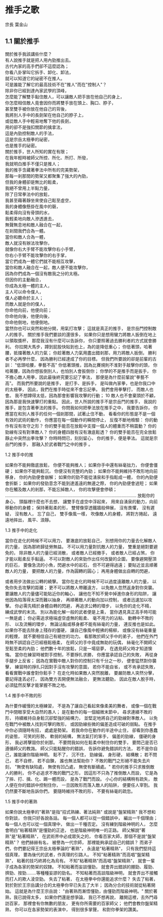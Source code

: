 # 推手之歌

宗長
葉金山

## 1.1 關於推手

關於推手我該講些什麼？<br/>
有人說推手就是把人用內勁推出去。<br/>
古代內家的高手們卻不這麼認為；<br/>
你看八卦掌叫它拆手、卸化、卸法，<br/>
就可以知道它的祕密不在推人。<br/>
可是誰能了解它的最高技術不在"推人"而在"控制人"？<br/>
除非你已經到達內家武學的頂峰，<br/>
怎麼能了解雙手黏住敵人，可以讓敵人把手放在他自己的身上，<br/>
你怎麼相信敵人竟會因你而將雙手放在頭上、胸口、脖子，<br/>
甚至雙手被你放在他自己的背後，<br/>
我將別人手中的長劍架在他自己的脖子上，<br/>
或從敵人手中輕易地奪下他的長劍，<br/>
用的卻不是強扣關節的擒拿法，<br/>
這是內勁控制敵人的手法，<br/>
這是宗岳太極拳的祕密，<br/>
也是推手的祕密。<br/>
關於推手，世人所知的實在有限；<br/>
在我年輕時被師父所控、所化、所打、所發，<br/>
我就明白推手不僅只是推人；<br/>
我的推手含藏著拳法中所有的完美勢架，<br/>
那每一剎那間的勢架又都聚集了強大的內勁，<br/>
但我的身體卻是無比的鬆柔，<br/>
我絕不曾用上半點力量，<br/>
除了日常拳法中的放鬆，<br/>
我甚至藉著靜坐來使自己鬆至虛空，<br/>
我的身體像懸掛在風中的磬，<br/>
鬆柔得向沒有骨頭的水，<br/>
我輕柔地向敵人滲透進去，<br/>
無聲無息地和敵人融合在一起，<br/>
在剎間我們合為一體。<br/>
當你和敵人合為一體，<br/>
敵人就沒有辦法攻擊你，<br/>
就像你右大手臂不能攻擊你右小手臂，<br/>
你右小手臂不能攻擊你的右手掌，<br/>
當它們成為一體它們就不能相互攻擊，<br/>
當你和敵人融合在一起，敵人便不能攻擊你，<br/>
因為你們成為一個沒有敵我之分的太極。<br/>
但因你的主動融合，<br/>
你成為太極一體的主人，<br/>
主人可以命令僕人，<br/>
僕人必聽命於主人；<br/>
而敵人就是你的僕人，<br/>
你命他向前，他便向前；<br/>
你命他向後，他便向後，<br/>
你命他倒地，他便倒地。<br/>
當然你也可以突然和他分開，用氣打攻擊；
這就是真正的推手，
是宗岳門控制敵人的推手。
關於推手我們要談的還很多，
如果你只是想用蠻力將敵人扳倒在地上以領取獎杯，
那麼我沒有什麼可以告訴你，
你只要照著過去勝利者的方式就會勝利。
你拉開大馬步，蹲到屁股快貼到也上，為的是降低重心；
你低著頭，哈著腰，抵擋著敵人的力氣；
你趁著敵人力氣用盡出錯剎那，用力將敵人扳倒，
勝利者不必再學什麼，
因為勝利已經達成了你的目標。
但我們所要說的卻是前輩的古訓：
"低頭哈腰，拳藝不高"
你低著頭推，因為比賽規則不淮對手敲擊你的頭，
你哈著腰，因為你想扳倒別人，也怕別人會扳倒你；
你學的不是推手而是扳手，
你不擔心敵人用拳，因此最後終究要忘記了拳法，
那便是為什麼前輩說"拳藝不高"。
而我們所要說的是推手，
是打手、是拆手，
是叫做內家拳，也是你我口中的太極拳，
因此，我們在推手時從來不會忘記拳。
我們會用拳擊打，
而敵人也會。
我不想蹲得太低，因為那會影響我攻擊的行動；
10
敵人也不會棄頭於不顧，
因為那是我快速擊打的重點。
因此，世人所說的推手不是宗岳門的推手，
我說的推手，是包含著拳法的推手。
你問我如何把拳法放在推手之中，
我要告訴你，
你應當在和別人推手的任何一個剎那間，試著止住不動，
看看你的形態是不是一個有效的武術的動作，
你應當在每一個動作的瞬間停止，
反復不斷地檢驗：
你的動作有沒有攻守之形？
你的雙手能否在放鬆中支撐一個人的體重而不稍震動？
你的勁線有沒有對準敵人？
你的身體四肢有沒有澈底鬆透？
你的雙手能否在完全放鬆靜止中突然出拳攻擊？
你時時問已，刻刻留心，
你的推手，便是拳法。
這就是宗岳門的推手，
那融入於武者戰鬥之中的推手 。


1.2 推手中的推


如果你不能夠徹底放鬆，
你便不能夠推人；
如果你手中還有絲毫拙力，
你便會僵硬；
如果你不能夠鬆沉，
你便沒有完整的內勁；
如果你不能夠維持不敗形地向前移身，
你的內勁便會崩解；
如果你的勁不能從湧泉和手指鬆成一體，
你的內勁便會折斷；
如果你的發勁意念不能到達遙遠的無邊之際，
你的內勁便會過短；
如果你在觸及敵人的剎那，不能忘掉敵人，
你的攻擊便會停頓；
………………………………………………………............................................
放鬆你的身心，
頭腦裡什麼也不去想，
讓雙手在虛空中浮起來，
用來自湧泉的動力，向前移動你的身體；
保持著鬆柔的形，
雙臂像穿透鐵牆般伸展，
沒有畏懼，
沒有遲疑，
沒有敵人，
忘了自己，
雙手像風一樣，
吹像敵人的身體，
將對方捲起，
遠遠地摔出，
風平、浪靜。



1.3 推手中的走化

當你在走化的時候不可以用力，
要澈底的放鬆自己，
別想用你的力量去化解敵人的力量，
因為那終歸徒勞無益。
不可以用力量對抗敵人的力量，
雙重是絕對要避免的，
除非敵人的力量已經消散，
或者敵人已經撤手，
或者敵人已經占煞，
你才能以鬆柔反手黏逼。
不可以對敵人的來勁作出任何改變的企圖，
要像避開壓頂的巨石，
要像急流的小魚，閃避水中的岩石，
但不可避得過遠；
要貼近並且順著敵人的力量，
要把敵人的力量，作為圓轉的圓心；
再用身體做出自轉的閃避，

或者用步法做出公轉的繞擊。
當你在走化的時候不可以過度遠離敵人的力量，
以免你失去攻擊的距離；
更不可以將敵人帶離遠方，
以免敵人忽然返身對你突襲。
要讓敵人的力量儘可能貼近你的軸心，
讓他在不知不覺中掉進你身形的陷阱，
讓他因為陷落得太深而難以抽身，
再順著敵人的動向加以控制，
或者迅速加以攻擊。
你必需先精於身體自轉的閃避，
再追求公轉的環步，
以免你的走化不精，
練成武學的末流。
別以為能化解一般的武者便是上乘，
當你遇見真正高手時可能一無是處；
你必需追求極端虛空虛無的鬆柔、
毫不用力的沾粘、
動轉中不敗的形、
以及流暢的環步，
無論沾黏或移身都不能有絲毫的力量，
連反推也是如此。
如果你不能去除身上殘存的僵硬，
讓自己像風中輕拂的楊柳，
或像沒有絲毫重量的輕煙，
就不要相信自己有絕世的功力。
看那敗於師父手中的弟子，
他們在外門時無不誤認自己已經極鬆極柔，
在師父的手中竟成無助的玩偶，
絲毫化不開師父至鬆至柔的內勁；
他們數十年的放鬆，只是一場惡夢，
在遇見師父時才知道懊悔。
當你在練習時被對手控制，不要掙扎求勝，
你應當承認自己的失敗，
再從身手腿步上反省；
因為在實戰中敵人對你的控制只有千分之一秒，
便會猛然對你襲擊，
練習時的掙扎只因對手沒有攻擊的意圖，
若你不能自省，
或不肯承認失敗，
看看實戰中誰會對你鬆手？
在走化時如果敵人突然脫離，
要嚴防敵人突然分擊，
要記得逢丟必打，
因為雙方丟開便無法融合，
更無法聽勁，
因此在敵人脫手時，
必須猛然反擊才能掌握不敗之地。


1.4 推手中不敗的形

為什要作緩慢的太極練習，
不是為了讓自己看起來像柔美的舞者，
或像一個在戰鬥中閉眼享受大自然的愚人；
是在動作的每一個細微末節中，
尋求連續不敗的形，
持續維持自身鬆沉卻堅強的結構力，
並堅定地將自己的勁線對準敵人。
以免在戰鬥中被敵人找到可擊的敗形，
或因勁線些微的偏差造成可破的弱點。
在推手中你必須隨時有招，
處處是勢架。
若我命你在動作的半途中止住，
卻看到你愚蠢的姿態，
可笑的形勢，
軟弱的結構，
無法氣打的笨手，
偏差的勁線，
僵硬的身形，
我必將擊毀你於剎那。
不要問我如何在鬆柔中制住你的雙手，
要問己是否已遵循師父的教誨。
師父只能點醒你的錯誤，
告訴你避免錯誤的方法，
若不是你自己，誰能讓你階級神明。
鬆不了，
沉不住，
勁線偏，
身形硬，
結構散；
若不問己，
若不自修，
若不自鍊，
誰也無法幫助你？
不敗的戰鬥之形絕不能失去片刻，
"無使有缺陷處，
無使有凹凸處，
無使有斷續處。"
若你的推手只求推倒敵人的勝利，
你不必追求不敗的戰鬥之形，
因這形不只為了推倒敵人而設，
它是為了摔、打、擒、化、踢一體而設，
是為了戰鬥而設。
小心你的結構稍有疏失，
敵人便在你的錯誤中控制住你，
一旦因敗形而落入敵人的陷阱，
便要任人宰割。
我仍然要不斷地告訴你們，
要隨時維持不敗的形，
不要有絲毫的疏忽。


1.5 推手中的著熟


如果你說太極拳的"著熟"是指"招式熟練、著法純熟"
或說是"盤架精熟"
我不想和你對談，
你我只好各說各話。
每一個人都可以從一個錯誤中，
編出一千個理由；
每一個人也可以從一個真理中，
做出一千種否定。
沒有練到階級神明的人，
怎麼會明白"粘著精熟"是懂勁的正途，
也是階級神明唯一的正路。
師父解說"著熟"是"粘著精熟"，
在武術界中必成眾矢之的，
你看百家大師，那個不是說"盤架精熟"？
他們赫赫有名，
被譽為一代宗師，
那裡能夠承認自己的錯誤？
而弟子們，你們要記得王宗岳太極拳論的"著熟"，
永遠是"粘著精熟"，
只有我們堅持這個真理，
要為後代的武者，作真理的引路人。
不知"粘著精熟"而高唱"盤架精熟"，
粘著的技巧終將化為烏有。
不知"粘著精熟"而高唱"盤架精熟"，
就會一輩子成為各家的勢架的奴隸。
不知粘著而妄談懂勁，
就會弄出錯誤的掤勁、履勁、擠勁、按勁........等種種妄謬的勁名。
不知粘著而高談階級神明，
就會弄出不接觸而打人的欺人淩空勁。
失去了粘著，
在太極拳中你還能追求什麼？
失去了粘著，
對於對於王宗岳講分合的太極拳你早已失去了大半；
因為分合的技術就從粘著開始。
這就是為什麼王宗岳說：
"由著熟而漸悟懂勁，由懂勁而階級神明。"
關於著熟，我已說得太多，
如果你們還是想爭論，
我已不想再說，
離開這裡，去外門尋訪百家，
那裡會有你無數的朋友，
更有你所需要的百家師父；
他們會教你盤架精熟，
你可以在各家勢架的表演中，
得到很多掌聲，
和對你拳架的讚美。